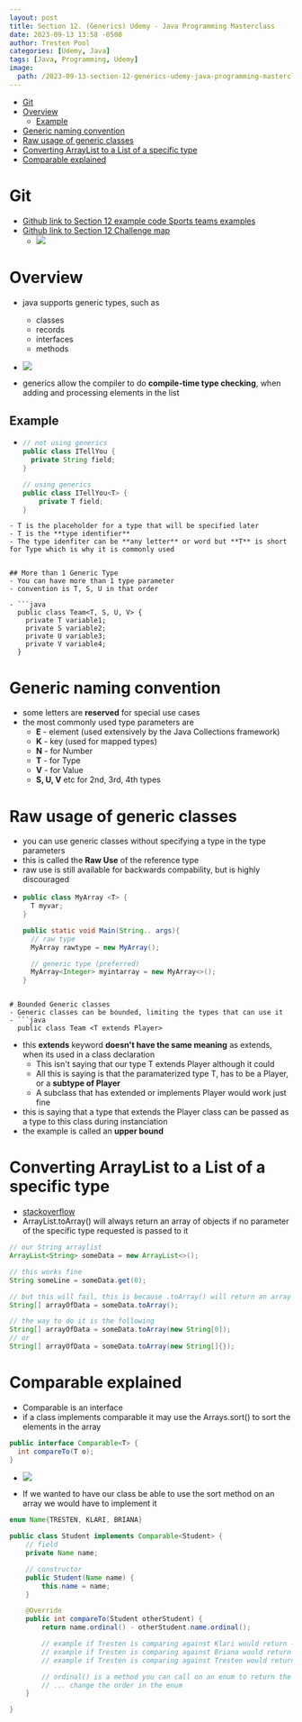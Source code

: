 ```yaml
---
layout: post
title: Section 12. (Generics) Udemy - Java Programming Masterclass
date: 2023-09-13 13:58 -0500
author: Tresten Pool
categories: [Udemy, Java]
tags: [Java, Programming, Udemy] 
image: 
  path: /2023-09-13-section-12-generics-udemy-java-programming-masterclass/profile.png
---
```


- [Git](#git)
- [Overview](#overview)
  - [Example](#example)
- [Generic naming convention](#generic-naming-convention)
- [Raw usage of generic classes](#raw-usage-of-generic-classes)
- [Converting ArrayList to a List of a specific type](#converting-arraylist-to-a-list-of-a-specific-type)
- [Comparable explained](#comparable-explained)


# Git
  - [Github link to Section 12 example code Sports teams examples](https://github.com/TrestenPool/Java-Programming-MasterClass/tree/main/section12/Generics/src)
  - [Github link to Section 12 Challenge map ](https://github.com/TrestenPool/Java-Programming-MasterClass/tree/main/section12/Generics_Challenge/Generics_Challenge/src/tresten)
    - ![](/2023-09-13-section-12-generics-udemy-java-programming-masterclass/challenge_class_diagram.png)

# Overview
  - java supports generic types, such as
    - classes
    - records
    - interfaces
    - methods
  
  - ![](/2023-09-13-section-12-generics-udemy-java-programming-masterclass/anatomy.png)
  - generics allow the compiler to do **compile-time type checking**, when adding and processing elements in the list


## Example
  - ```java
    // not using generics
    public class ITellYou {
      private String field;
    }

    // using generics
    public class ITellYou<T> {
        private T field;
    }
  ```
  - T is the placeholder for a type that will be specified later
  - T is the **type identifier**
  - The type idenfiter can be **any letter** or word but **T** is short for Type which is why it is commonly used


## More than 1 Generic Type
  - You can have more than 1 type parameter
  - convention is T, S, U in that order

  - ```java
    public class Team<T, S, U, V> {
      private T variable1;
      private S variable2;
      private U variable3;
      private V variable4;
    }
  ```

# Generic naming convention
  - some letters are **reserved** for special use cases
  - the most commonly used type parameters are
    - **E** - element (used extensively by the Java Collections framework)
    - **K** - key (used for mapped types)
    - **N** - for Number
    - **T** - for Type
    - **V** - for Value
    - **S, U, V** etc for 2nd, 3rd, 4th types

# Raw usage of generic classes
  - you can use generic classes without specifying a type in the type parameters
  - this is called the **Raw Use** of the reference type
  - raw use is still available for backwards compability, but is highly discouraged
  - ```java
    public class MyArray <T> {
      T myvar;
    }

    public static void Main(String.. args){
      // raw type
      MyArray rawtype = new MyArray();

      // generic type (preferred)
      MyArray<Integer> myintarray = new MyArray<>();
    }
  ```

# Bounded Generic classes
  - Generic classes can be bounded, limiting the types that can use it
  - ```java
    public class Team <T extends Player> 
  ```
  - this **extends** keyword **doesn't have the same meaning** as extends, when its used in a class declaration
    - This isn't saying that our type T extends Player although it could
    - All this is saying is that the paramaterized type T, has to be a Player, or a **subtype of Player**
    - A subclass that has extended or implements Player would work just fine
  - this is saying that a type that extends the Player class can be passed as a type to this class during instanciation
  - the example is called an **upper bound**

# Converting ArrayList to a List of a specific type
  - [stackoverflow](https://stackoverflow.com/questions/36598928/java-generics-in-arraylist-toarray)
  - ArrayList.toArray() will always return an array of objects if no parameter of the specific type requested is passed to it

```java
// our String arraylist
ArrayList<String> someData = new ArrayList<>();

// this works fine
String someLine = someData.get(0);

// but this will fail, this is because .toArray() will return an array of objects
String[] arrayOfData = someData.toArray();

// the way to do it is the following
String[] arrayOfData = someData.toArray(new String[0]);
// or
String[] arrayOfData = someData.toArray(new String[]{});

```

# Comparable explained
  - Comparable is an interface
  - if a class implements comparable it may use the Arrays.sort() to sort the elements in the array

```java
public interface Comparable<T> {
  int compareTo(T o);
}
```
  - ![](/2023-09-13-section-12-generics-udemy-java-programming-masterclass/compareto.png)

  - If we wanted to have our class be able to use the sort method on an array we would have to implement it

```java
enum Name{TRESTEN, KLARI, BRIANA}

public class Student implements Comparable<Student> {
    // field
    private Name name;

    // constructor
    public Student(Name name) {
        this.name = name;
    }

    @Override
    public int compareTo(Student otherStudent) {
        return name.ordinal() - otherStudent.name.ordinal();

        // example if Tresten is comparing against Klari would return -1 which means that Klari > Tresten
        // example if Tresten is comparing against Briana would return -2 which means that Briana > Tresten
        // example if Tresten is comparing against Tresten would return 0 which means that Briana == Tresten

        // ordinal() is a method you can call on an enum to return the index in the enum, if we wanted to change the order we would just have to 
        // ... change the order in the enum
    }

}
```